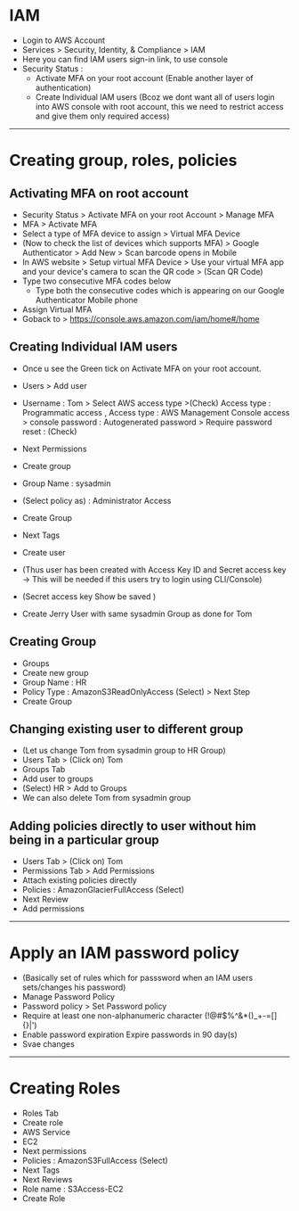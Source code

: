# IAM

- Login to AWS Account
- Services > Security, Identity, & Compliance > IAM
- Here you can find IAM users sign-in link, to use console
- Security Status :
  - Activate MFA on your root account (Enable another layer of authentication)
  - Create Individual IAM users (Bcoz we dont want all of users login into AWS console with root account, this we need to restrict access and give them only required access)

---

# Creating group, roles, policies

## Activating MFA on root account

- Security Status > Activate MFA on your root Account > Manage MFA
- MFA > Activate MFA
- Select a type of MFA device to assign > Virtual MFA Device
- (Now to check the list of devices which supports MFA) > Google Authenticator > Add New > Scan barcode opens in Mobile
- In AWS website > Setup virtual MFA Device > Use your virtual MFA app and your device's camera to scan the QR code > (Scan QR Code)
- Type two consecutive MFA codes below
  - Type both the consecutive codes which is appearing on our Google Authenticator Mobile phone
- Assign Virtual MFA
- Goback to > https://console.aws.amazon.com/iam/home#/home

## Creating Individual IAM users

- Once u see the Green tick on Activate MFA on your root account.
- Users > Add user
- Username : Tom > Select AWS access type >(Check) Access type : Programmatic access , Access type : AWS Management Console access > console password : Autogenerated password > Require password reset : (Check)
- Next Permissions
- Create group
- Group Name : sysadmin
- (Select policy as) : Administrator Access
- Create Group
- Next Tags
- Create user

- (Thus user has been created with Access Key ID and Secret access key -> This will be needed if this users try to login using CLI/Console)
- (Secret access key Show be saved )

- Create Jerry User with same sysadmin Group as done for Tom

## Creating Group

- Groups
- Create new group
- Group Name : HR
- Policy Type : AmazonS3ReadOnlyAccess (Select) > Next Step
- Create Group

## Changing existing user to different group

- (Let us change Tom from sysadmin group to HR Group)
- Users Tab > (Click on) Tom
- Groups Tab
- Add user to groups
- (Select) HR > Add to Groups
- We can also delete Tom from sysadmin group

## Adding policies directly to user without him being in a particular group

- Users Tab > (Click on) Tom
- Permissions Tab > Add Permissions
- Attach existing policies directly
- Policies : AmazonGlacierFullAccess (Select)
- Next Review
- Add permissions

---

# Apply an IAM password policy

- (Basically set of rules which for passsword when an IAM users sets/changes his password)
- Manage Password Policy
- Password policy > Set Password policy
- Require at least one non-alphanumeric character (!@#\$%^&\*()\_+-=[]{}|')
- Enable password expiration Expire passwords in 90 day(s)
- Svae changes

---

# Creating Roles

- Roles Tab
- Create role
- AWS Service
- EC2
- Next permissions
- Policies : AmazonS3FullAccess (Select)
- Next Tags
- Next Reviews
- Role name : S3Access-EC2
- Create Role
